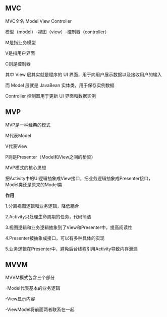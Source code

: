 ## MVC

MVC全名 Model View Controller

模型（model）-视图（view）-控制器（controller）

M是指业务模型

V是指用户界面

C则是控制器

其中 View 层其实就是程序的 UI 界面，用于向用户展示数据以及接收用户的输入

而 Model 层就是 JavaBean 实体类，用于保存实例数据

Controller 控制器用于更新 UI 界面和数据实例

## MVP

MVP是一种经典的模式

M代表Model

V代表View

P则是Presenter（Model和View之间的桥梁）

MVP模式的核心思想

把Activity中的UI逻辑抽象成View接口，把业务逻辑抽象成Presenter接口，Model类还是原来的Model类

**作用**

1.分离视图逻辑和业务逻辑，降低耦合

2.Activity只处理生命周期的任务，代码简洁

3.视图逻辑和业务逻辑抽象到了View和Presenter中，提高阅读性

4.Presenter被抽象成接口，可以有多种具体的实现

5.业务逻辑在Presenter中，避免后台线程引用Activity导致内存泄漏

## MVVM

MVVM模式包含三个部分

-Model代表基本的业务逻辑

-View显示内容

-ViewModel将前面两者联系在一起

